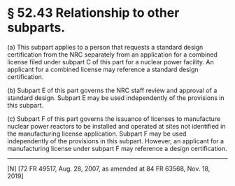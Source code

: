 # § 52.43   Relationship to other subparts.

(a) This subpart applies to a person that requests a standard design certification from the NRC separately from an application for a combined license filed under subpart C of this part for a nuclear power facility. An applicant for a combined license may reference a standard design certification.


(b) Subpart E of this part governs the NRC staff review and approval of a standard design. Subpart E may be used independently of the provisions in this subpart.


(c) Subpart F of this part governs the issuance of licenses to manufacture nuclear power reactors to be installed and operated at sites not identified in the manufacturing license application. Subpart F may be used independently of the provisions in this subpart. However, an applicant for a manufacturing license under subpart F may reference a design certification.



---

[N] [72 FR 49517, Aug. 28, 2007, as amended at 84 FR 63568, Nov. 18, 2019]




